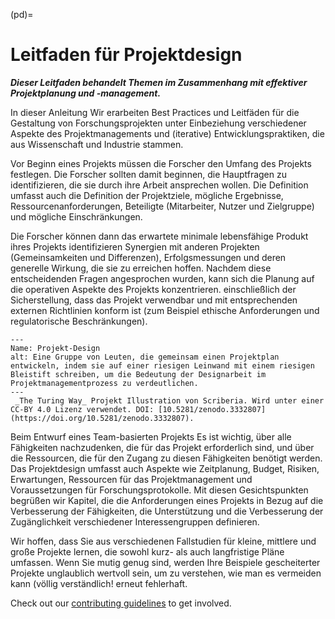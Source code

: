 (pd)=
# Leitfaden für Projektdesign

***Dieser Leitfaden behandelt Themen im Zusammenhang mit effektiver Projektplanung und -management.***

In dieser Anleitung Wir erarbeiten Best Practices und Leitfäden für die Gestaltung von Forschungsprojekten unter Einbeziehung verschiedener Aspekte des Projektmanagements und (iterative) Entwicklungspraktiken, die aus Wissenschaft und Industrie stammen.

Vor Beginn eines Projekts müssen die Forscher den Umfang des Projekts festlegen. Die Forscher sollten damit beginnen, die Hauptfragen zu identifizieren, die sie durch ihre Arbeit ansprechen wollen. Die Definition umfasst auch die Definition der Projektziele, mögliche Ergebnisse, Ressourcenanforderungen, Beteiligte (Mitarbeiter, Nutzer und Zielgruppe) und mögliche Einschränkungen.

Die Forscher können dann das erwartete minimale lebensfähige Produkt ihres Projekts identifizieren Synergien mit anderen Projekten (Gemeinsamkeiten und Differenzen), Erfolgsmessungen und deren generelle Wirkung, die sie zu erreichen hoffen. Nachdem diese entscheidenden Fragen angesprochen wurden, kann sich die Planung auf die operativen Aspekte des Projekts konzentrieren. einschließlich der Sicherstellung, dass das Projekt verwendbar und mit entsprechenden externen Richtlinien konform ist (zum Beispiel ethische Anforderungen und regulatorische Beschränkungen).

```{figure} ../figures/project-design.jpg
---
Name: Projekt-Design
alt: Eine Gruppe von Leuten, die gemeinsam einen Projektplan entwickeln, indem sie auf einer riesigen Leinwand mit einem riesigen Bleistift schreiben, um die Bedeutung der Designarbeit im Projektmanagementprozess zu verdeutlichen. 
---
 _The Turing Way_ Projekt Illustration von Scriberia. Wird unter einer CC-BY 4.0 Lizenz verwendet. DOI: [10.5281/zenodo.3332807](https://doi.org/10.5281/zenodo.3332807).
```
Beim Entwurf eines Team-basierten Projekts Es ist wichtig, über alle Fähigkeiten nachzudenken, die für das Projekt erforderlich sind, und über die Ressourcen, die für den Zugang zu diesen Fähigkeiten benötigt werden. Das Projektdesign umfasst auch Aspekte wie Zeitplanung, Budget, Risiken, Erwartungen, Ressourcen für das Projektmanagement und Voraussetzungen für Forschungsprotokolle. Mit diesen Gesichtspunkten begrüßen wir Kapitel, die die Anforderungen eines Projekts in Bezug auf die Verbesserung der Fähigkeiten, die Unterstützung und die Verbesserung der Zugänglichkeit verschiedener Interessengruppen definieren.

Wir hoffen, dass Sie aus verschiedenen Fallstudien für kleine, mittlere und große Projekte lernen, die sowohl kurz- als auch langfristige Pläne umfassen. Wenn Sie mutig genug sind, werden Ihre Beispiele gescheiterter Projekte unglaublich wertvoll sein, um zu verstehen, wie man es vermeiden kann (völlig verständlich! erneut fehlerhaft.

Check out our [contributing guidelines](https://github.com/alan-turing-institute/the-turing-way/blob/main/CONTRIBUTING.md) to get involved.
